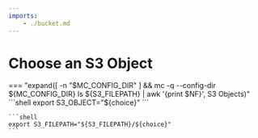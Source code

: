 ```yaml
---
imports:
    - ./bucket.md
---
```


# Choose an S3 Object

=== "expand([ -n "$MC_CONFIG_DIR" ] && mc -q --config-dir ${MC_CONFIG_DIR} ls ${S3_FILEPATH} | awk '{print $NF}', S3 Objects)"
    ```shell
    export S3_OBJECT="${choice}"
    ```

    ```shell
    export S3_FILEPATH="${S3_FILEPATH}/${choice}"
    ```
